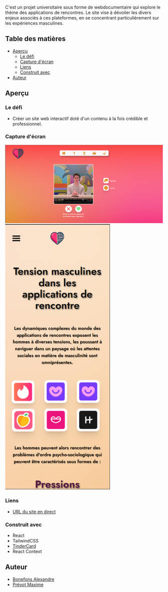 
C'est un projet universitaire sous forme de webdocumentaire qui explore le thème des applications de rencontres. Le site vise à dévoiler les divers enjeux associés à ces plateformes, en se concentrant particulièrement sur les expériences masculines.

## Table des matières

- [Aperçu](#aperçu)
  - [Le défi](#le-défi)
  - [Capture d'écran](#capture-décran)
  - [Liens](#liens)
  - [Construit avec](#construit-avec)
- [Auteur](#auteur)

## Aperçu

### Le défi

- Créer un site web interactif doté d'un contenu à la fois crédible et professionnel.

### Capture d'écran

![Desktop](./public/img/desktop.png)
![Mobile](./public/img/mobile.png)

### Liens

- [URL du site en direct](https://webdoc.bonefons.com)


### Construit avec

- React
- TailwindCSS
- [TinderCard](https://github.com/3DJakob/react-tinder-card)
- React Context

## Auteur

- [Bonefons Alexandre](https://github.com/CallMeAl3x)
- [Prévot Maxime](https://github.com/Lirido1404)
